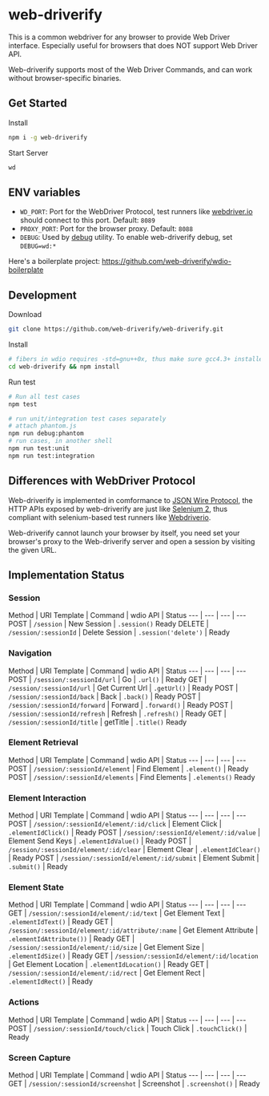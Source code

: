 # web-driverify

This is a common webdriver for any browser to provide Web Driver interface.
Especially useful for browsers that does NOT support Web Driver API.

Web-driverify supports most of the Web Driver Commands,
and can work without browser-specific binaries.

## Get Started

Install

```bash
npm i -g web-driverify
```

Start Server

```bash
wd
```

## ENV variables

* `WD_PORT`: Port for the WebDriver Protocol, test runners like [webdriver.io][wdio] should connect to this port. Default: `8089`
* `PROXY_PORT`: Port for the browser proxy. Default: `8088`
* `DEBUG`: Used by [debug][debug] utility. To enable web-driverify debug, set `DEBUG=wd:*`

Here's a boilerplate project: <https://github.com/web-driverify/wdio-boilerplate>

## Development

Download

```bash
git clone https://github.com/web-driverify/web-driverify.git
```

Install

```bash
# fibers in wdio requires -std=gnu++0x, thus make sure gcc4.3+ installed.
cd web-driverify && npm install
```

Run test

```bash
# Run all test cases
npm test

# run unit/integration test cases separately
# attach phantom.js
npm run debug:phantom
# run cases, in another shell
npm run test:unit
npm run test:integration
```

## Differences with WebDriver Protocol

Web-driverify is implemented in comformance to [JSON Wire Protocol][jsonwire],
the HTTP APIs exposed by web-driverify are just like [Selenium 2][selenium],
thus compliant with selenium-based test runners like [Webdriverio][wdio].

Web-driverify cannot launch your browser by itself,
you need set your browser's proxy to the Web-driverify server
and open a session by visiting the given URL.

## Implementation Status

### Session

Method | URI Template | Command | wdio API | Status
--- | --- | --- | ---
POST | `/session` | New Session | `.session()` Ready
DELETE | `/session/:sessionId` | Delete Session | `.session('delete')` | Ready

### Navigation

Method | URI Template | Command | wdio API | Status
--- | --- | --- | ---
POST | `/session/:sessionId/url` | Go | `.url()` | Ready
GET | `/session/:sessionId/url` | Get Current Url | `.getUrl()` | Ready
POST | `/session/:sessionId/back` | Back | `.back()` | Ready
POST | `/session/:sessionId/forward` | Forward | `.forward()` | Ready
POST | `/session/:sessionId/refresh` | Refresh | `.refresh()` | Ready
GET | `/session/:sessionId/title` | getTitle | `.title()` Ready

### Element Retrieval

Method | URI Template | Command | wdio API | Status
--- | --- | --- | ---
POST | `/session/:sessionId/element` | Find Element | `.element()` | Ready
POST | `/session/:sessionId/elements` | Find Elements | `.elements()` Ready

### Element Interaction

Method | URI Template | Command | wdio API | Status
--- | --- | --- | ---
POST | `/session/:sessionId/element/:id/click` | Element Click | `.elementIdClick()` | Ready
POST | `/session/:sessionId/element/:id/value` | Element Send Keys | `.elementIdValue()` | Ready
POST | `/session/:sessionId/element/:id/clear` | Element Clear | `.elementIdClear()` | Ready
POST | `/session/:sessionId/element/:id/submit` | Element Submit | `.submit()` | Ready

### Element State

Method | URI Template | Command | wdio API | Status
--- | --- | --- | ---
GET | `/session/:sessionId/element/:id/text` | Get Element Text | `.elementIdText()` | Ready
GET | `/session/:sessionId/element/:id/attribute/:name` | Get Element Attribute | `.elementIdAttribute())` | Ready
GET | `/session/:sessionId/element/:id/size` | Get Element Size | `.elementIdSize()` | Ready
GET | `/session/:sessionId/element/:id/location` | Get Element Location | `.elementIdLocation()` | Ready
GET | `/session/:sessionId/element/:id/rect` | Get Element Rect | `.elementIdRect()` | Ready

### Actions

Method | URI Template | Command | wdio API | Status
--- | --- | --- | ---
POST | `/session/:sessionId/touch/click` | Touch Click | `.touchClick()` | Ready

### Screen Capture

Method | URI Template | Command | wdio API | Status
--- | --- | --- | ---
GET | `/session/:sessionId/screenshot` | Screenshot | `.screenshot()` | Ready

[jsonwire]: https://github.com/SeleniumHQ/selenium/wiki/JsonWireProtocol
[wdio]: http://webdriver.io
[selenium]: http://www.seleniumhq.org
[debug]: https://github.com/visionmedia/debug

